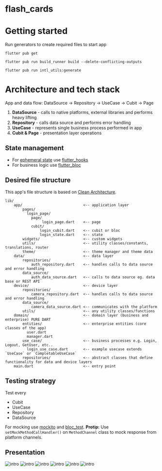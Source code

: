 # flash_cards

# Getting started
Run generators to create required files to start app
```
flutter pub get 

flutter pub run build_runner build --delete-conflicting-outputs

flutter pub run intl_utils:generate

```


# Architecture and tech stack
App and data flow:
DataSource -> Repository -> UseCase -> Cubit -> Page

1. **DataSource** - calls to native platforms, external libraries and performs heavy lifting
2. **Repository** - calls data source and performs error handling
3. **UseCase** - represents single business process performed in app
4. **Cubit & Page** - presentation layer operations

## State management

- For [ephemeral state](https://flutter.dev/docs/development/data-and-backend/state-mgmt/ephemeral-vs-app) use [flutter_hooks](https://pub.dev/packages/flutter_hooks)
- For business logic use [flutter_bloc](https://pub.dev/packages/flutter_bloc)

## Desired file structure
This app's file structure is based on [Clean Architecture](https://pub.dev/packages/flutter_clean_architecture).
```
lib/
    app/                         	<-- application layer
        pages/
          login_page/
            page/
	             login_page.dart    <-- page
            cubit/
	            login_cubit.dart	<-- cubit or bloc
	            login_state.dart    <-- state
        widgets/                    <-- custom widgets
        utils/                    	<-- utility classes/constants, translations, router
        theme/	                  	<-- theme manager and theme data
    data/                         	<-- data layer
        repositories/
			auth_repository.dart 	<-- handles calls to data source and error handling
        data_source/
		    auth_data_source.dart   <-- calls to data source eg. data base or REST API
    device/                       	<-- device layer
        repositories/
	        camera_repository.dart 	<-- handles calls to data source and error handling
        data_source/
		    camera_data_source.dart <-- communicates with the platform
        utils/                      <-- any utility classes/functions
    domain/                       	<-- domain layer (business and enterprise) PURE DART
        entities/                   <-- enterprise entities (core classes of the app)
          user.dart
          manager.dart
        use_case/                   <-- business processes e.g. Login, Logout, GetUser, etc..
          login_use_case.dart       <-- example usecase extends `UseCase` or `CompletableUseCase`
        repositories/               <-- abstract classes that define functionality for data and device layers
    main.dart                     	<-- entry point

```

##  Testing strategy

Test every

- Cubit
- UseCase
- Repository
- DataSource

For mocking use [mockito](https://pub.dev/packages/mockito) and [bloc_test](https://pub.dev/packages/bloc_test).
**Protip:** Use `setMockMethodCallHandler()`  on `MethodChannel` class to mock response from platform channels.

## Presentation

![intro](lib/app/assets/images/presentation/intro.png)
![intro](lib/app/assets/images/presentation/register.png)
![intro](lib/app/assets/images/presentation/menu.png)
![intro](lib/app/assets/images/presentation/folders.png)
![intro](lib/app/assets/images/presentation/folder_content.png)
![intro](lib/app/assets/images/presentation/edit_words.png)
